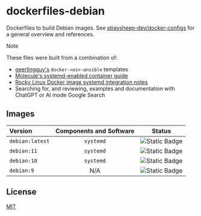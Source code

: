 # dockerfiles-debian

Dockerfiles to build Debian images. See [straysheep-dev/docker-configs](https://github.com/straysheep-dev/docker-configs) for a general overview and references.

> [!NOTE]
> These files were built from a combination of:
> - [geerlingguy's](https://github.com/geerlingguy) `docker-<os>-ansible` templates
> - [Molecule's systemd-enabled container guide](https://ansible.readthedocs.io/projects/molecule/guides/systemd-container/)
> - [Rocky Linux Docker image systemd integration notes](https://hub.docker.com/r/rockylinux/rockylinux#systemd-integration)
> - Searching for, and reviewing, examples and documentation with ChatGPT or AI mode Google Search


## Images

| Version | Components and Software | Status |
| :--- | :---: | :---: |
| `debian:latest` | `systemd` | ![Static Badge](https://img.shields.io/badge/supported-green) |
| `debian:11` | `systemd` | ![Static Badge](https://img.shields.io/badge/planned-gray) |
| `debian:10` | `systemd` | ![Static Badge](https://img.shields.io/badge/planned-gray) |
| `debian:9` | N/A | ![Static Badge](https://img.shields.io/badge/planned-gray) |


## License

[MIT](LICENSE)